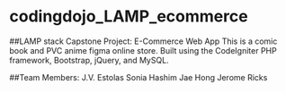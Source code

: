 # codingdojo_LAMP_ecommerce
##LAMP stack Capstone Project: E-Commerce Web App
This is a comic book and PVC anime figma online store.
Built using the CodeIgniter PHP framework, Bootstrap, jQuery, and MySQL.

##Team Members: 
J.V. Estolas
Sonia Hashim
Jae Hong
Jerome Ricks
